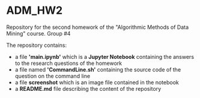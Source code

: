 # ADM_HW2
Repository for the second homework of the "Algorithmic Methods of Data Mining" course. Group #4


The repository contains:
- a file **'main.ipynb'** which is a **Jupyter Notebook** containing the answers to the research questions of the homework 
- a file named **'CommandLine.sh'** containing the source code of the question on the command line
- a file **screenshot** which is an image file contained in the notebook
- a **README.md** file describing the content of the repository
